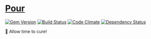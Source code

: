 # [Pour](http://mtwilliams.github.io/pour)

[![Gem Version](https://img.shields.io/gem/v/pour.svg)](https://rubygems.org/gems/pour)
[![Build Status](https://img.shields.io/travis/mtwilliams/pour/master.svg)](https://travis-ci.org/mtwilliams/pour)
[![Code Climate](https://img.shields.io/codeclimate/github/mtwilliams/pour.svg)](https://codeclimate.com/github/mtwilliams/pour)
[![Dependency Status](https://img.shields.io/gemnasium/mtwilliams/pour.svg)](https://gemnasium.com/mtwilliams/pour)

:construction: Allow time to cure!
